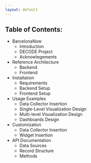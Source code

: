 ```yaml
---
layout: default
---
```



## Table of Contents:

- BarcelonaNow
  - Introduction
  - DECODE Project
  - Acknowlegements
- Reference Architecture
  - Backend
  - Frontend
- Installation
  - Requirements
  - Backend Setup
  - Frontend Setup
- Usage Examples
  - Data Collector Insertion
  - Single-Level Visualization Design
  - Multi-level Visualization Design
  - Dashboards Design
- Customization
  - Data Collector Insertion
  - Widget Insertion
- API Documentation
  - Data Sources
  - Record Structure
  - Methods